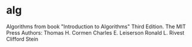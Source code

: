 # alg
Algorithms from book "Introduction to Algorithms" Third Edition.
The MIT Press
Authors:
Thomas H. Cormen
Charles E. Leiserson
Ronald L. Rivest
Clifford Stein

